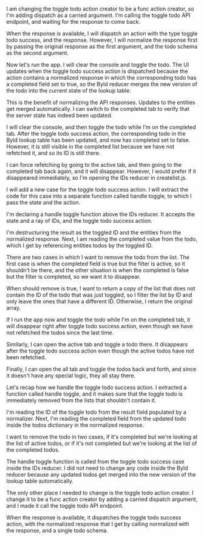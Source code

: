 I am changing the toggle todo action creator to be a func action creator, so I'm adding dispatch as a carried argument. I'm calling the toggle todo API endpoint, and waiting for the response to come back.

When the response is available, I will dispatch an action with the type toggle todo success, and the response. However, I will normalize the response first by passing the original response as the first argument, and the todo schema as the second argument.

Now let's run the app. I will clear the console and toggle the todo. The UI updates when the toggle todo success action is dispatched because the action contains a normalized response in which the corresponding todo has a completed field set to true, so the ById reducer merges the new version of the todo into the current state of the lookup table.

This is the benefit of normalizing the API responses. Updates to the entities get merged automatically. I can switch to the completed tab to verify that the server state has indeed been updated.

I will clear the console, and then toggle the todo while I'm on the completed tab. After the toggle todo success action, the corresponding todo in the ById lookup table has been updated, and now has completed set to false. However, it is still visible in the completed list because we have not refetched it, and so its ID is still there.

I can force refetching by going to the active tab, and then going to the completed tab back again, and it will disappear. However, I would prefer if it disappeared immediately, so I'm opening the IDs reducer in createlist.js.

I will add a new case for the toggle todo success action. I will extract the code for this case into a separate function called handle toggle, to which I pass the state and the action.

I'm declaring a handle toggle function above the IDs reducer. It accepts the state and a ray of IDs, and the toggle todo success action.

I'm destructuring the result as the toggled ID and the entities from the normalized response. Next, I am reading the completed value from the todo, which I get by referencing entities todos by the toggled ID.

There are two cases in which I want to remove the todo from the list. The first case is when the completed field is true but the filter is active, so it shouldn't be there, and the other situation is when the completed is false but the filter is completed, so we want it to disappear.

When should remove is true, I want to return a copy of the list that does not contain the ID of the todo that was just toggled, so I filter the list by ID and only leave the ones that have a different ID. Otherwise, I return the original array.

If I run the app now and toggle the todo while I'm on the completed tab, it will disappear right after toggle todo success action, even though we have not refetched the todos since the last time.

Similarly, I can open the active tab and toggle a todo there. It disappears after the toggle todo success action even though the active todos have not been refetched.

Finally, I can open the all tab and toggle the todos back and forth, and since it doesn't have any special logic, they all stay there.

Let's recap how we handle the toggle todo success action. I extracted a function called handle toggle, and it makes sure that the toggle todo is immediately removed from the lists that shouldn't contain it.

I'm reading the ID of the toggle todo from the result field populated by a normalizer. Next, I'm reading the completed field from the updated todo inside the todos dictionary in the normalized response.

I want to remove the todo in two cases, if it's completed but we're looking at the list of active todos, or if it's not completed but we're looking at the list of the completed todos.

The handle toggle function is called from the toggle todo success case inside the IDs reducer. I did not need to change any code inside the ById reducer because any updated todos get merged into the new version of the lookup table automatically.

The only other place I needed to change is the toggle todo action creator. I change it to be a func action creator by adding a carried dispatch argument, and I made it call the toggle todo API endpoint.

When the response is available, it dispatches the toggle todo success action, with the normalized response that I get by calling normalized with the response, and a single todo schema.